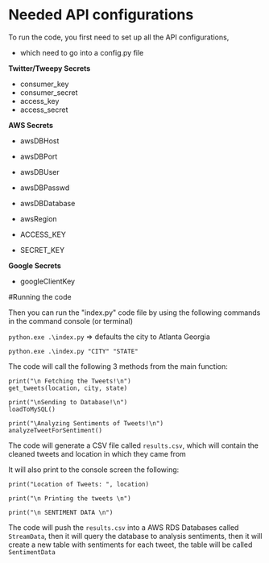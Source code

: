 # Needed API configurations

To run the code, you first need to set up all the API configurations,

- which need to go into a config.py file

**Twitter/Tweepy Secrets**

- consumer_key
- consumer_secret
- access_key
- access_secret

**AWS Secrets**

- awsDBHost
- awsDBPort
- awsDBUser
- awsDBPasswd
- awsDBDatabase

- awsRegion

- ACCESS_KEY
- SECRET_KEY

**Google Secrets**

- googleClientKey

#Running the code

Then you can run the "index.py" code file by using the following commands in the command console (or terminal)

`python.exe .\index.py` => defaults the city to Atlanta Georgia

`python.exe .\index.py "CITY" "STATE"`

The code will call the following 3 methods from the main function:

    print("\n Fetching the Tweets!\n")
    get_tweets(location, city, state)

    print("\nSending to Database!\n")
    loadToMySQL()

    print("\Analyzing Sentiments of Tweets!\n")
    analyzeTweetForSentiment()

The code will generate a CSV file called `results.csv`, which will contain the cleaned tweets and location in which they came from

It will also print to the console screen the following:

    print("Location of Tweets: ", location)

    print("\n Printing the tweets \n")

    print("\n SENTIMENT DATA \n")

The code will push the `results.csv` into a AWS RDS Databases called `StreamData`,
then it will query the database to analysis sentiments,
then it will create a new table with sentiments for each tweet, the table will be called `SentimentData`
